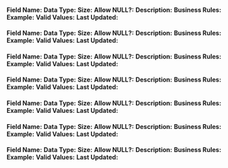 ####
**Field Name:**
**Data Type:**
**Size:**
**Allow NULL?:**
**Description:**
**Business Rules:**
**Example:**
**Valid Values:**
**Last Updated:**

####
**Field Name:**
**Data Type:**
**Size:**
**Allow NULL?:**
**Description:**
**Business Rules:**
**Example:**
**Valid Values:**
**Last Updated:**

####
**Field Name:**
**Data Type:**
**Size:**
**Allow NULL?:**
**Description:**
**Business Rules:**
**Example:**
**Valid Values:**
**Last Updated:**

####
**Field Name:**
**Data Type:**
**Size:**
**Allow NULL?:**
**Description:**
**Business Rules:**
**Example:**
**Valid Values:**
**Last Updated:**

####
**Field Name:**
**Data Type:**
**Size:**
**Allow NULL?:**
**Description:**
**Business Rules:**
**Example:**
**Valid Values:**
**Last Updated:**

####
**Field Name:**
**Data Type:**
**Size:**
**Allow NULL?:**
**Description:**
**Business Rules:**
**Example:**
**Valid Values:**
**Last Updated:**

####
**Field Name:**
**Data Type:**
**Size:**
**Allow NULL?:**
**Description:**
**Business Rules:**
**Example:**
**Valid Values:**
**Last Updated:**